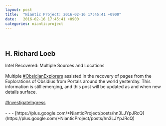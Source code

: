 ```yaml
---
layout: post
title:  "Niantic Project: 2016-02-16 17:45:41 +0900"
date:   2016-02-16 17:45:41 +0900
categories: nianticproject
---
```

<div class="shared"><br /><h2>H. Richard Loeb</h2>Intel Recovered: Multiple Sources and Locations<br /><br />Multiple  <a rel="nofollow" class="ot-hashtag" href="https://plus.google.com/s/%23ObsidianExplorers">#ObsidianExplorers</a>  assisted in the recovery of pages from the Explorations of Obsidius from Portals around the world yesterday. This information is still emerging, and this post will be updated as and when new details surface.<br /><br /><a rel="nofollow" class="ot-hashtag" href="https://plus.google.com/s/%23InvestigateIngress">#InvestigateIngress</a><br /><br /></div>
- - -
[https://plus.google.com/+NianticProject/posts/hn3LJYpJRcQ](https://plus.google.com/+NianticProject/posts/hn3LJYpJRcQ)
